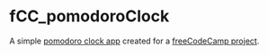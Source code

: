 # fCC_pomodoroClock
A simple [pomodoro clock app](https://18alantom.github.io/fCC_pomodoroClock/) created for a [freeCodeCamp project](https://learn.freecodecamp.org/front-end-libraries/front-end-libraries-projects/build-a-pomodoro-clock/).

